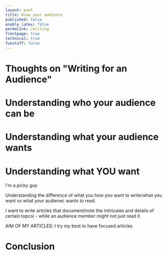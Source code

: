 ```yaml
---
layout: post
title: Know your audience
published: false
enable_latex: false
permalink: /writing
frontpage: true
technical: true
funstuff: false
---
```


# Thoughts on "Writing for an Audience"


# Understanding who your audience can be

# Understanding what your audience wants

# Understanding what YOU want

I'm a picky guy

Understanding the difference of what you how you want to write/what you want vs what your audienec wants to read. 

I want to write articles that document/note the intiricaies and details of certain topcsi - while an audience member might not just read it

AIM OF MY ARTICLES: 
I try my best to have focused articles

# Conclusion